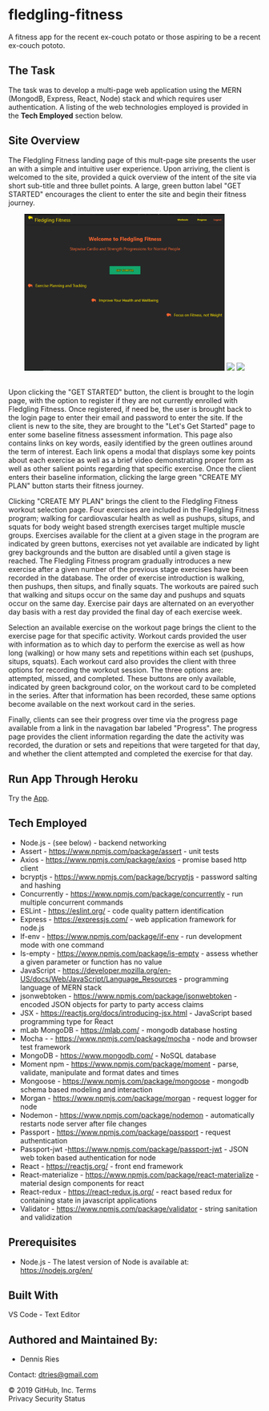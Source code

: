 # fledgling-fitness
A fitness app for the recent ex-couch potato or those aspiring to be a recent ex-couch pototo. 

## The Task 
The task was to develop a multi-page web application using the MERN (MongodB, Express, React, Node) stack and which requires user authentication. A listing of the web technologies employed is provided in the **Tech Employed** section below.

## Site Overview 
The Fledgling Fitness landing page of this mult-page site presents the user an with a simple and intuitive user experience. Upon arriving, the client is welcomed to the site, provided a quick overview of the intent of the site via short sub-title and three bullet points. A large, green button label "GET STARTED" encourages the client to enter the site and begin their fitness journey. 
<br>
<div align="center">
    <img src="/client/public/images/FF_Landing.png" width="400px" /></img> 
    <img src="/client/public/images/BookCard.png" width="400px" /></img>
    <img src="/client/public/images/SavedPage.png" width="400px" /></img> 
</div>
<br>

Upon clicking the "GET STARTED" button, the client is brought to the login page, with the option to register if they are not currently enrolled with Fledgling Fitness. Once registered, if need be, the user is brought back to the login page to enter their email and password to enter the site. If the client is new to the site, they are brought to the "Let's Get Started" page to enter some baseline fitness assessment information. This page also contains links on key words, easily identified by the green outlines around the term of interest. Each link opens a modal that displays some key points about each exercise as well as a brief video demonstrating proper form as well as other salient points regarding that specific exercise. Once the client enters their baseline information, clicking the large green "CREATE MY PLAN" button starts their fitness journey.

Clicking "CREATE MY PLAN" brings the client to the Fledgling Fitness workout selection page. Four exercises are included in the Fledgling Fitness program; walking for cardiovascular health as well as pushups, situps, and squats for body weight based strength exercises target multiple muscle groups. Exercises available for the client at a given stage in the program are indicated by green buttons, exercises not yet available are indicated by light grey backgrounds and the button are disabled until a given stage is reached. The Fledgling Fitness program gradually introduces a new exercise after a given number of the previous stage exercises have been recorded in the database. The order of exercise introduction is walking, then pushups, then situps, and finally squats. The workouts are paired such that walking and situps occur on the same day and pushups and squats occur on the same day. Exercise pair days are alternated on an everyother day basis with a rest day provided the final day of each exercise week.

Selection an available exercise on the workout page brings the client to the exercise page for that specific activity. Workout cards provided the user with information as to which day to perform the exercise as well as how long (walking) or how many sets and repetitions within each set (pushups, situps, squats). Each workout card also provides the client with three options for recording the workout session. The three options are: attempted, missed, and completed. These buttons are only available, indicated by green background color, on the workout card to be completed in the series. After that information has been recorded, these same options become available on the next workout card in the series.

Finally, clients can see their progress over time via the progress page available from a link in the navagation bar labeled "Progress". The progress page provides the client information regarding the date the activity was recorded, the duration or sets and repeitions that were targeted for that day, and whether the client attempted and completed the exercise for that day.


## Run App Through Heroku
Try the [App](https://fledgling-fitness.herokuapp.com/).
 
  
## Tech Employed
* Node.js - (see below) - backend networking
* Assert - https://www.npmjs.com/package/assert - unit tests
* Axios - https://www.npmjs.com/package/axios - promise based http client 
* bcryptjs - https://www.npmjs.com/package/bcryptjs - password salting and hashing 
* Concurrently - https://www.npmjs.com/package/concurrently - run multiple concurrent commands
* ESLint - https://eslint.org/ - code quality pattern identification
* Express - https://expressjs.com/ - web application framework for node.js
* If-env - https://www.npmjs.com/package/if-env - run development mode with one command
* Is-empty - https://www.npmjs.com/package/is-empty - assess whether a given parameter or function has no value
* JavaScript - https://developer.mozilla.org/en-US/docs/Web/JavaScript/Language_Resources - programming language of MERN stack
* jsonwebtoken - https://www.npmjs.com/package/jsonwebtoken - encoded JSON objects for party to party access claims
* JSX - https://reactjs.org/docs/introducing-jsx.html - JavaScript based programming type for React
* mLab MongoDB - https://mlab.com/ - mongodb database hosting  
* Mocha -  - https://www.npmjs.com/package/mocha - node and browser test framework
* MongoDB - https://www.mongodb.com/ - NoSQL database
* Moment npm - https://www.npmjs.com/package/moment - parse, validate, manipulate and format dates and times
* Mongoose - https://www.npmjs.com/package/mongoose - mongodb schema based modeling and interaction
* Morgan - https://www.npmjs.com/package/morgan - request logger for node
* Nodemon - https://www.npmjs.com/package/nodemon - automatically restarts node server after file changes
* Passport - https://www.npmjs.com/package/passport - request authentication
* Passport-jwt -https://www.npmjs.com/package/passport-jwt - JSON web token based authentication for node 
* React - https://reactjs.org/ - front end framework
* React-materialize - https://www.npmjs.com/package/react-materialize - material design components for react
* React-redux - https://react-redux.js.org/ - react based redux for containing state in javascript applications
* Validator - https://www.npmjs.com/package/validator - string sanitation and validization

## Prerequisites
* Node.js - The latest version of Node is available at: https://nodejs.org/en/

## Built With
VS Code - Text Editor

## Authored and Maintained By:
* Dennis Ries

Contact: dtries@gmail.com

© 2019 GitHub, Inc.
Terms   
Privacy
Security
Status

